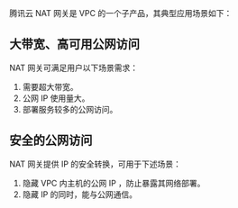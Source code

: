 腾讯云 NAT 网关是 VPC 的一个子产品，其典型应用场景如下：
## 大带宽、高可用公网访问
NAT 网关可满足用户以下场景需求：
1. 需要超大带宽。
2. 公网 IP 使用量大。
3. 部署服务较多的公网访问。

## 安全的公网访问
NAT 网关提供 IP 的安全转换，可用于下述场景：
1. 隐藏 VPC 内主机的公网 IP ，防止暴露其网络部署。
2. 隐藏 IP 的同时，能与公网通信。
